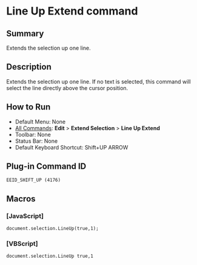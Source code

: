 # Line Up Extend command

## Summary

Extends the selection up one line.

## Description

Extends the selection up one line. If no text is selected, this command will select the line directly above the cursor position.

## How to Run

- Default Menu: None
- [All Commands](../tools/all_commands): **Edit** \> **Extend Selection**
\> **Line Up Extend**
- Toolbar: None
- Status Bar: None
- Default Keyboard Shortcut: Shift+UP ARROW

## Plug-in Command ID

```
EEID_SHIFT_UP (4176)```

## Macros

### \[JavaScript\]

```
document.selection.LineUp(true,1);
```

### \[VBScript\]

```
document.selection.LineUp true,1
```
